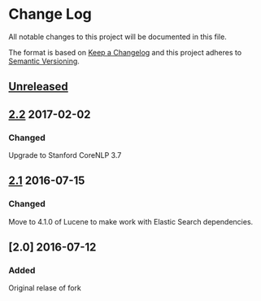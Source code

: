 # Change Log
All notable changes to this project will be documented in this file.

The format is based on [Keep a Changelog](http://keepachangelog.com/)
and this project adheres to [Semantic Versioning](http://semver.org/).


## [Unreleased]

## [2.2] 2017-02-02
### Changed
Upgrade to Stanford CoreNLP 3.7


## [2.1] 2016-07-15
### Changed
Move to 4.1.0 of Lucene to make work with Elastic Search dependencies.


## [2.0] 2016-07-12
### Added
Original relase of fork


[Unreleased]: https://github.com/plandes/stopword-annotator/compare/v2.2...HEAD
[2.2]: https://github.com/plandes/stopword-annotator/compare/v2.1...v2.2
[2.1]: https://github.com/plandes/stopword-annotator/compare/v2.0...v2.1
